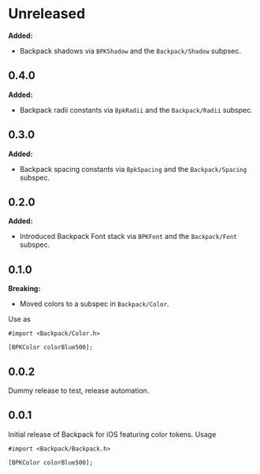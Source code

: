 # Unreleased

**Added:**

* Backpack shadows via `BPKShadow` and the `Backpack/Shadow` subpsec.

## 0.4.0

**Added:**

* Backpack radii constants via `BpkRadii` and the `Backpack/Radii` subspec.

## 0.3.0

**Added:**

* Backpack spacing constants via `BpkSpacing` and the `Backpack/Spacing` subspec.

## 0.2.0

**Added:**

* Introduced Backpack Font stack via `BPKFont` and the `Backpack/Font` subspec.

## 0.1.0

**Breaking:**

* Moved colors to a subspec in `Backpack/Color`.

Use as

```
#import <Backpack/Color.h>

[BPKColor colorBlue500];
```

## 0.0.2

Dummy release to test, release automation.

## 0.0.1

Initial release of Backpack for iOS featuring color tokens. Usage

```
#import <Backpack/Backpack.h>

[BPKColor colorBlue500];
```
